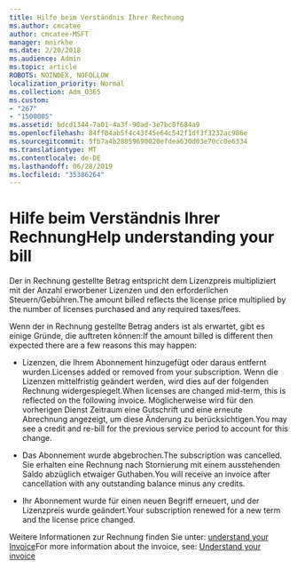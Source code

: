 ```yaml
---
title: Hilfe beim Verständnis Ihrer Rechnung
ms.author: cmcatee
author: cmcatee-MSFT
manager: mnirkhe
ms.date: 2/20/2018
ms.audience: Admin
ms.topic: article
ROBOTS: NOINDEX, NOFOLLOW
localization_priority: Normal
ms.collection: Adm_O365
ms.custom:
- "267"
- "1500005"
ms.assetid: bdcd1344-7a01-4a3f-90ad-3e7bc0f684a9
ms.openlocfilehash: 84ff84ab5f4c43f45e64c542f1df3f3232ac986e
ms.sourcegitcommit: 5fb7a4b28859690020efdea630d03e70cc0e6334
ms.translationtype: MT
ms.contentlocale: de-DE
ms.lasthandoff: 06/28/2019
ms.locfileid: "35386264"
---
```

# <a name="help-understanding-your-bill"></a><span data-ttu-id="ebedb-102">Hilfe beim Verständnis Ihrer Rechnung</span><span class="sxs-lookup"><span data-stu-id="ebedb-102">Help understanding your bill</span></span>

<span data-ttu-id="ebedb-103">Der in Rechnung gestellte Betrag entspricht dem Lizenzpreis multipliziert mit der Anzahl erworbener Lizenzen und den erforderlichen Steuern/Gebühren.</span><span class="sxs-lookup"><span data-stu-id="ebedb-103">The amount billed reflects the license price multiplied by the number of licenses purchased and any required taxes/fees.</span></span>
  
<span data-ttu-id="ebedb-104">Wenn der in Rechnung gestellte Betrag anders ist als erwartet, gibt es einige Gründe, die auftreten können:</span><span class="sxs-lookup"><span data-stu-id="ebedb-104">If the amount billed is different then expected there are a few reasons this may happen:</span></span>
  
- <span data-ttu-id="ebedb-105">Lizenzen, die Ihrem Abonnement hinzugefügt oder daraus entfernt wurden.</span><span class="sxs-lookup"><span data-stu-id="ebedb-105">Licenses added or removed from your subscription.</span></span> <span data-ttu-id="ebedb-106">Wenn die Lizenzen mittelfristig geändert werden, wird dies auf der folgenden Rechnung widergespiegelt.</span><span class="sxs-lookup"><span data-stu-id="ebedb-106">When licenses are changed mid-term, this is reflected on the following invoice.</span></span> <span data-ttu-id="ebedb-107">Möglicherweise wird für den vorherigen Dienst Zeitraum eine Gutschrift und eine erneute Abrechnung angezeigt, um diese Änderung zu berücksichtigen.</span><span class="sxs-lookup"><span data-stu-id="ebedb-107">You may see a credit and re-bill for the previous service period to account for this change.</span></span>

- <span data-ttu-id="ebedb-108">Das Abonnement wurde abgebrochen.</span><span class="sxs-lookup"><span data-stu-id="ebedb-108">The subscription was cancelled.</span></span> <span data-ttu-id="ebedb-109">Sie erhalten eine Rechnung nach Stornierung mit einem ausstehenden Saldo abzüglich etwaiger Guthaben.</span><span class="sxs-lookup"><span data-stu-id="ebedb-109">You will receive an invoice after cancellation with any outstanding balance minus any credits.</span></span>

- <span data-ttu-id="ebedb-110">Ihr Abonnement wurde für einen neuen Begriff erneuert, und der Lizenzpreis wurde geändert.</span><span class="sxs-lookup"><span data-stu-id="ebedb-110">Your subscription renewed for a new term and the license price changed.</span></span>

<span data-ttu-id="ebedb-111">Weitere Informationen zur Rechnung finden Sie unter: [understand your Invoice](https://support.office.com/article/0724b428-fb59-4962-8c37-6674166d7507)</span><span class="sxs-lookup"><span data-stu-id="ebedb-111">For more information about the invoice, see: [Understand your invoice](https://support.office.com/article/0724b428-fb59-4962-8c37-6674166d7507)</span></span>
  